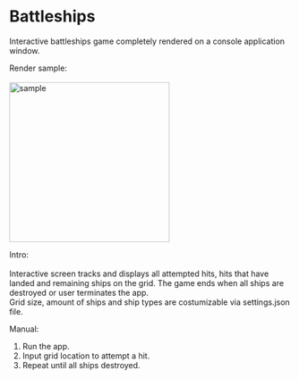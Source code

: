 # Battleships
Interactive battleships game completely rendered on a console application window.

Render sample:
<br/>
<br/>
<img width="286" alt="sample" src="https://github.com/user-attachments/assets/6211f04f-8e02-485f-978c-936f4a5e2a1b" />

Intro:
<br/>
<br/>
Interactive screen tracks and displays all attempted hits, hits that have landed and remaining ships on the grid. The game ends when all ships are destroyed or user terminates the app.
<br/>
Grid size, amount of ships and ship types are costumizable via settings.json file.

Manual:
1. Run the app.
2. Input grid location to attempt a hit.
3. Repeat until all ships destroyed.

